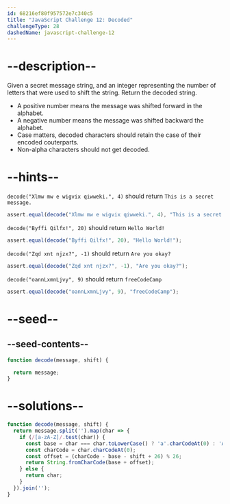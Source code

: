 ```yaml
---
id: 68216ef80f957572e7c340c5
title: "JavaScript Challenge 12: Decoded"
challengeType: 28
dashedName: javascript-challenge-12
---
```


# --description--

Given a secret message string, and an integer representing the number of letters that were used to shift the string. Return the decoded string.

- A positive number means the message was shifted forward in the alphabet.
- A negative number means the message was shifted backward the alphabet.
- Case matters, decoded characters should retain the case of their encoded couterparts.
- Non-alpha characters should not get decoded.


# --hints--

`decode("Xlmw mw e wigvix qiwweki.", 4)` should return `This is a secret message.`

```js
assert.equal(decode("Xlmw mw e wigvix qiwweki.", 4), "This is a secret message.");
```

`decode("Byffi Qilfx!", 20)` should return `Hello World!`

```js
assert.equal(decode("Byffi Qilfx!", 20), "Hello World!");
```

`decode("Zqd xnt njzx?", -1)` should return `Are you okay?`

```js
assert.equal(decode("Zqd xnt njzx?", -1), "Are you okay?");
```

`decode("oannLxmnLjvy", 9)` should return `freeCodeCamp`

```js
assert.equal(decode("oannLxmnLjvy", 9), "freeCodeCamp");
```

# --seed--

## --seed-contents--

```js
function decode(message, shift) {

  return message;
}
```

# --solutions--

```js
function decode(message, shift) {
  return message.split('').map(char => {
    if (/[a-zA-Z]/.test(char)) {
      const base = char === char.toLowerCase() ? 'a'.charCodeAt(0) : 'A'.charCodeAt(0);
      const charCode = char.charCodeAt(0);
      const offset = (charCode - base - shift + 26) % 26;
      return String.fromCharCode(base + offset);
    } else {
      return char;
    }
  }).join('');
}
```
